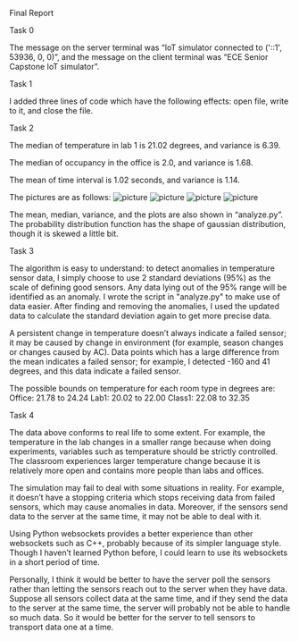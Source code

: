 Final Report

Task 0

The message on the server terminal was “IoT simulator connected to ('::1', 53936, 0, 0)”, and the message on the client terminal was “ECE Senior Capstone IoT simulator”. 

Task 1

I added three lines of code which have the following effects: open file, write to it, and close the file. 

Task 2

The median of temperature in lab 1 is 21.02 degrees, and variance is 6.39.

The median of occupancy in the office is 2.0, and variance is 1.68. 

The mean of time interval is 1.02 seconds, and variance is 1.14.

The pictures are as follows: 
![picture](img/https://github.com/zhjunyu/2020-sensor-miniproject/blob/main/TEMPERATURE.png)
![picture](img/https://github.com/zhjunyu/2020-sensor-miniproject/blob/main/OCCUPANCY.png)
![picture](img/https://github.com/zhjunyu/2020-sensor-miniproject/blob/main/CO2.png)
![picture](img/https://github.com/zhjunyu/2020-sensor-miniproject/blob/main/TIME.png)



The mean, median, variance, and the plots are also shown in “analyze.py”. The probability distribution function has the shape of gaussian distribution, though it is skewed a little bit. 




Task 3

The algorithm is easy to understand: to detect anomalies in temperature sensor data, I simply choose to use 2 standard deviations (95%) as the scale of defining good sensors. Any data lying out of the 95% range will be identified as an anomaly. I wrote the script in "analyze.py" to make use of data easier. After finding and removing the anomalies, I used the updated data to calculate the standard deviation again to get more precise data. 

A persistent change in temperature doesn’t always indicate a failed sensor; it may be caused by change in environment (for example, season changes or changes caused by AC). Data points which has a large difference from the mean indicates a failed sensor; for example, I detected -160 and 41 degrees, and this data indicate a failed sensor. 

The possible bounds on temperature for each room type in degrees are: 
Office: 21.78 to 24.24
Lab1: 20.02 to 22.00
Class1: 22.08 to 32.35

Task 4

The data above conforms to real life to some extent. For example, the temperature in the lab changes in a smaller range because when doing experiments, variables such as temperature should be strictly controlled. The classroom experiences larger temperature change because it is relatively more open and contains more people than labs and offices. 

The simulation may fail to deal with some situations in reality. For example, it doesn’t have a stopping criteria which stops receiving data from failed sensors, which may cause anomalies in data. Moreover, if the sensors send data to the server at the same time, it may not be able to deal with it. 

Using Python websockets provides a better experience than other websockets such as C++, probably because of its simpler language style. Though I haven’t learned Python before, I could learn to use its websockets in a short period of time. 

Personally, I think it would be better to have the server poll the sensors rather than letting the sensors reach out to the server when they have data. Suppose all sensors collect data at the same time, and if they send the data to the server at the same time, the server will probably not be able to handle so much data. So it would be better for the server to tell sensors to transport data one at a time. 


